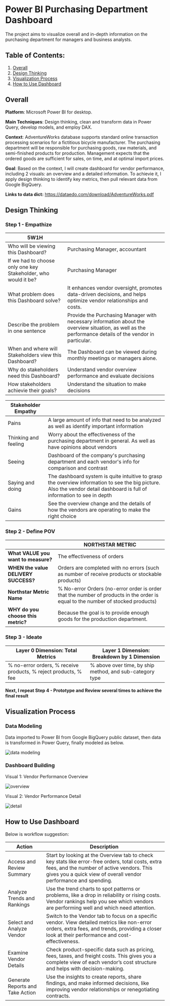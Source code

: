 # Power BI Purchasing Department Dashboard
The project aims to visualize overall and in-depth information on the purchasing department for managers and business analysts.

## Table of Contents:
1. [Overall](#overall)
2. [Design Thinking](#dt)
3. [Visualization Process](#vis)
4. [How to Use Dashboard](#how)

<div id='overall'/>
  
## Overall

**Platform**: Microsoft Power BI for desktop.

**Main Techniques**: Design thinking, clean and transform data in Power Query, develop models, and employ DAX.

**Context**: AdventureWorks database supports standard online transaction processing scenarios for a fictitious bicycle manufacturer. The purchasing department will be responsible for purchasing goods, raw materials, and semi-finished products for production. Management expects that the ordered goods are sufficient for sales, on time, and at optimal import prices.

**Goal**: Based on the context, I will create dashboard for vendor performance, including 2 visuals: an overview and a detailed information. To achievie it, I apply design thinking to identify key metrics, then pull relevant data from Google BigQuery.
  
**Links to data dict:** https://dataedo.com/download/AdventureWorks.pdf

<div id='dt'/>

## Design Thinking

### Step 1 - Empathize

| 5W1H | |
| - | - |
| Who will be viewing this Dashboard?                                | Purchasing Manager, accountant |
| If we had to choose only one key Stakeholder, who would it be? | Purchasing Manager |
| What problem does this Dashboard solve?                            | It enhances vendor oversight, promotes data-driven decisions, and helps optimize vendor relationships and costs.|
| Describe the problem in one sentence                               | Provide the Purchasing Manager with necessary information about the overview situation, as well as the performance details of the vendor in particular. |
| When and where will Stakeholders view this Dashboard?        | The Dashboard can be viewed during monthly meetings or managers alone.|
| Why do stakeholders need this Dashboard?                   | Understand vendor overview performance and evaluate decisions|
| How stakeholders achievie their goals?           | Understand the situation to make decisions |


|Stakeholder Empathy | |
| -- | -- |
| Pains  | A large amount of info that need to be analyzed as well as identify important information |
| Thinking and feeling  | Worry about the effectiveness of the purchasing department in general. As well as have opinions about vendors |
| Seeing  | Dashboard of the company's purchasing department and each vendor's info for comparison and contrast |
| Saying and doing   | The dashboard system is quite intuitive to grasp the overview information to see the big picture. Also the vendor detail dashboard is full of information to see in depth|
| Gains | See the overview change and the details of how the vendors are operating to make the right choice|

### Step 2 - Define POV

|       | NORTHSTAR METRIC     |
|----|---|
| **What VALUE you want to measure?** | The effectiveness of orders |
| **WHEN the value DELIVERY SUCCESS?** | Orders are completed with no errors (such as number of receive products or stockable products) |
| **Northstar Metric Name**  | % No-error Orders (no-error order is order that the number of products in the order is equal to the number of stocked products) |
| **WHY do you choose this metric?** | Because the goal is to provide enough goods for the production department. |

### Step 3 - Ideate

| Layer 0 Dimension: Total Metrics   | Layer 1 Dimension: Breakdown by 1 Dimension |
|----|----|
| % no-error orders, % receive products, % reject products, % fee | % above over time, by ship method, and sub-category type |

**Next, I repeat Step 4 - Prototype and Review several times to achieve the final result**

<div id='vis'/>

## Visualization Process

### Data Modeling

Data imported to Power BI from Google BigQuery public dataset, then data is transformed in Power Query, finally modeled as below.

![data modeling](https://github.com/user-attachments/assets/98f43851-ab01-4de1-8394-adc2f6871420)

### Dashboard Building

Visual 1: Vendor Performance Overview

![overview](https://github.com/user-attachments/assets/c8559dd8-970a-4323-8610-2da1d4ed237f)

Visual 2: Vendor Performance Detail

![detail](https://github.com/user-attachments/assets/eb3511e4-922f-4b27-87bf-33d3348fb9f2)

<div id='how'/>

## How to Use Dashboard

Below is workflow suggestion:

| **Action**                      | **Description**                                                                                      |
|---------------------------------|------------------------------------------------------------------------------------------------------|
| Access and Review Summary       | Start by looking at the Overview tab to check key stats like error-free orders, total costs, extra fees, and the number of active vendors. This gives you a quick view of overall vendor performance and spending. |
| Analyze Trends and Rankings     | Use the trend charts to spot patterns or problems, like a drop in reliability or rising costs. Vendor rankings help you see which vendors are performing well and which need attention. |
| Select and Analyze Vendor       | Switch to the Vendor tab to focus on a specific vendor. View detailed metrics like non-error orders, extra fees, and trends, providing a closer look at their performance and cost-effectiveness. |
| Examine Vendor Details          | Check product-specific data such as pricing, fees, taxes, and freight costs. This gives you a complete view of each vendor’s cost structure and helps with decision-making. |
| Generate Reports and Take Action| Use the insights to create reports, share findings, and make informed decisions, like improving vendor relationships or renegotiating contracts. |
